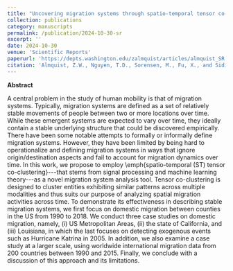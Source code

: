 ```yaml
---
title: "Uncovering migration systems through spatio-temporal tensor co-clustering"
collection: publications
category: manuscripts
permalink: /publication/2024-10-30-sr
excerpt: ''
date: 2024-10-30
venue: 'Scientific Reports'
paperurl: 'https://depts.washington.edu/zalmquist/articles/almquist_SR.pdf'
citation: 'Almquist, Z.W., Nguyen, T.D., Sorensen, M., Fu, X., and Sidiropoulos, N. (2024). <a href="https://www.nature.com/articles/s41598-024-78112-z">Uncovering migration systems through spatio-temporal tensor co-clustering</a>. <i>Scientific Reports</i> 14 (26861).
---
```





**Abstract**

A central problem in the study of human mobility is that of migration systems. Typically, migration systems are defined as a set of relatively stable movements of people between two or more locations over time. While these emergent systems are expected to vary over time, they ideally contain a stable underlying structure that could be discovered empirically. There have been some notable attempts to formally or informally define migration systems. However, they have been limited by being hard to operationalize and defining migration systems in ways that ignore origin/destination aspects and fail to account for migration dynamics over time. In this work, we propose to employ \emph{spatio-temporal (ST) tensor co-clustering}---that stems from signal processing and machine learning theory---as a novel migration system analysis tool. Tensor co-clustering is designed to cluster entities exhibiting similar patterns across multiple modalities and thus suits our purpose of analyzing spatial migration activities across time. To demonstrate its effectiveness in describing stable migration systems, we first focus on domestic migration between counties in the US from 1990 to 2018. We conduct three case studies on domestic migration, namely, (i) US Metropolitan Areas, (ii) the state of California, and (iii) Louisiana, in which the last focuses on detecting exogenous events such as Hurricane Katrina in 2005. In addition, we also examine a case study at a larger scale, using worldwide international migration data from 200 countries between 1990 and 2015. Finally, we conclude with a discussion of this approach and its limitations.
